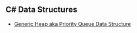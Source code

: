 <h2>C# Data Structures</h1>

<ul>
	<li><a href="https://github.com/shivkrthakur/CSharp-Data-Structures/blob/master/CSharpGenericMinMaxHeap.cs">Generic Heap aka Priority Queue Data Structure</a></li>
<ul>
